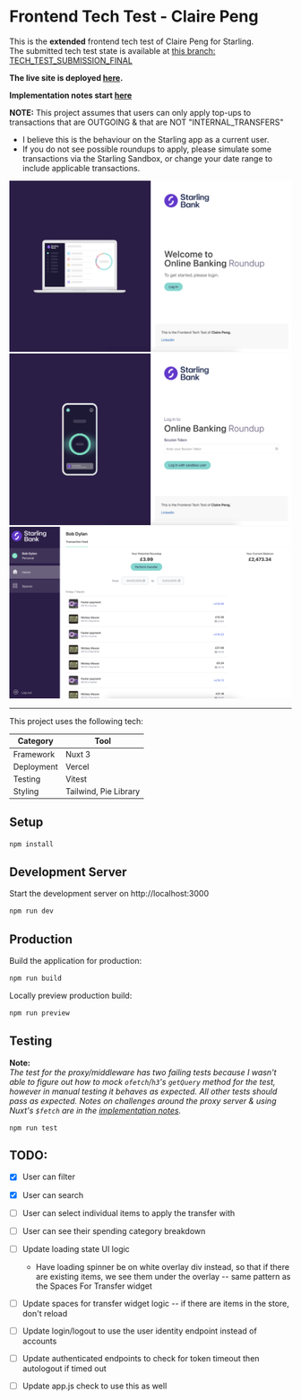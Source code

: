 # Frontend Tech Test - Claire Peng

This is the **extended** frontend tech test of Claire Peng for Starling. <br>
The submitted tech test state is available at [this branch: TECH_TEST_SUBMISSION_FINAL](https://github.com/clairep94/starling-fe-tech-test/tree/TECH_TEST_SUBMISSION_FINAL)

**The live site is deployed [here](https://starling-fe-tech-test.vercel.app/spaces).**

**Implementation notes start [here](./tech-test-notes/Day1.md)**

**NOTE:**
This project assumes that users can only apply top-ups to transactions that are OUTGOING & that are NOT "INTERNAL_TRANSFERS"

- I believe this is the behaviour on the Starling app as a current user.
- If you do not see possible roundups to apply, please simulate some transactions via the Starling Sandbox, or change your date range to include applicable transactions.

<img src="./tech-test-notes/images/Landing.png"/>

<br>

<img src="./tech-test-notes/images/Login.png"/>

<br>

<img src="./tech-test-notes/images/Transaction Feed.png"/>

<br>

<hr>

This project uses the following tech:

| **Category** | **Tool**              |
| ------------ | --------------------- |
| Framework    | Nuxt 3                |
| Deployment   | Vercel                |
| Testing      | Vitest                |
| Styling      | Tailwind, Pie Library |

## Setup

```bash
npm install
```

## Development Server

Start the development server on http://localhost:3000

```bash
npm run dev
```

## Production

Build the application for production:

```bash
npm run build
```

Locally preview production build:

```bash
npm run preview
```

## Testing

**Note:** <br>
_The test for the proxy/middleware has two failing tests because I wasn't able to figure out how to mock `ofetch`/`h3`'s `getQuery` method for the test, however in manual testing it behaves as expected. All other tests should pass as expected. Notes on challenges around the proxy server & using Nuxt's `$fetch` are in the [implementation notes](./tech-test-notes/Day2.md)._

```
npm run test
```

## TODO:

- [x] User can filter
- [x] User can search
- [ ] User can select individual items to apply the transfer with
- [ ] User can see their spending category breakdown

- [ ] Update loading state UI logic
  - Have loading spinner be on white overlay div instead, so that if there are existing items, we see them under the overlay -- same pattern as the Spaces For Transfer widget
- [ ] Update spaces for transfer widget logic -- if there are items in the store, don't reload
- [ ] Update login/logout to use the user identity endpoint instead of accounts
- [ ] Update authenticated endpoints to check for token timeout then autologout if timed out
- [ ] Update app.js check to use this as well
